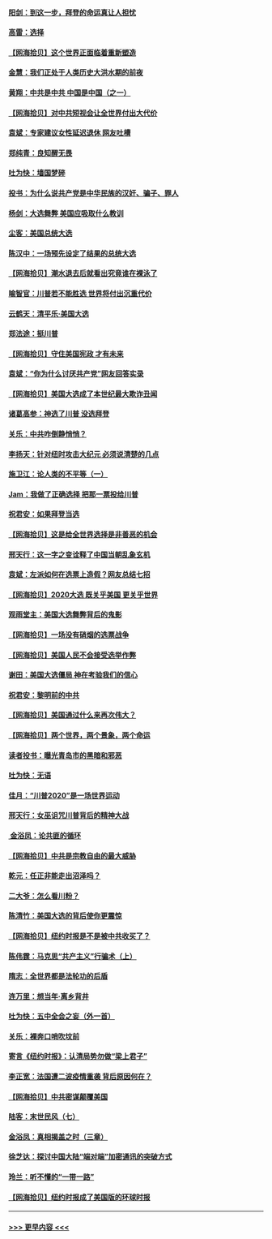 #### [阳剑：到这一步，拜登的命运真让人担忧](../pages/nsc993/n12549093.md?t=11150851) 
#### [高雷：选择](../pages/nsc993/n12549087.md?t=11150851) 
#### [【网海拾贝】这个世界正面临着重新塑造](../pages/nsc993/n12548326.md?t=11150851) 
#### [金慧：我们正处于人类历史大洪水期的前夜](../pages/nsc993/n12547914.md?t=11150851) 
#### [黄翔：中共是中共 中国是中国（之一）](../pages/nsc993/n12547576.md?t=11150851) 
#### [【网海拾贝】对中共短视会让全世界付出大代价](../pages/nsc993/n12546043.md?t=11150851) 
#### [袁斌：专家建议女性延迟退休 网友吐槽](../pages/nsc993/n12545424.md?t=11150851) 
#### [郑纯青：良知醒无畏](../pages/nsc993/n12545394.md?t=11150851) 
#### [吐为快：墙国梦碎](../pages/nsc993/n12545309.md?t=11150851) 
#### [投书：为什么说共产党是中华民族的汉奸、骗子、罪人](../pages/nsc993/n12545089.md?t=11150851) 
#### [杨剑：大选舞弊 美国应吸取什么教训](../pages/nsc993/n12543937.md?t=11150851) 
#### [尘客：美国总统大选](../pages/nsc993/n12543828.md?t=11150851) 
#### [陈汉中：一场预先设定了结果的总统大选](../pages/nsc993/n12543564.md?t=11150851) 
#### [【网海拾贝】潮水退去后就看出究竟谁在裸泳了](../pages/nsc993/n12543321.md?t=11150851) 
#### [喻智官：川普若不能胜选 世界将付出沉重代价](../pages/nsc993/n12541352.md?t=11150851) 
#### [云鹤天：清平乐‧美国大选](../pages/nsc993/n12540916.md?t=11150851) 
#### [郑法途：挺川普](../pages/nsc993/n12540898.md?t=11150851) 
#### [【网海拾贝】守住美国宪政 才有未来](../pages/nsc993/n12540423.md?t=11150851) 
#### [袁斌：“你为什么讨厌共产党”网友回答实录](../pages/nsc993/n12540208.md?t=11150851) 
#### [【网海拾贝】美国大选成了本世纪最大欺诈丑闻](../pages/nsc993/n12538029.md?t=11150851) 
#### [诸葛高参：神选了川普 没选拜登](../pages/nsc993/n12537664.md?t=11150851) 
#### [关乐：中共咋倒静悄悄？](../pages/nsc993/n12537615.md?t=11150851) 
#### [李扬天：针对纽时攻击大纪元 必须说清楚的几点](../pages/nsc993/n12536001.md?t=11150851) 
#### [施卫江：论人类的不平等（一）](../pages/nsc993/n12535700.md?t=11150851) 
#### [Jam：我做了正确选择 把那一票投给川普](../pages/nsc993/n12535743.md?t=11150851) 
#### [祝君安：如果拜登当选](../pages/nsc993/n12535726.md?t=11150851) 
#### [【网海拾贝】这是给全世界选择是非善恶的机会](../pages/nsc993/n12535061.md?t=11150851) 
#### [邢天行：这一字之变诠释了中国当朝乱象玄机](../pages/nsc993/n12533446.md?t=11150851) 
#### [袁斌：左派如何在选票上造假？网友总结七招](../pages/nsc993/n12533180.md?t=11150851) 
#### [【网海拾贝】2020大选 既关乎美国 更关乎世界](../pages/nsc993/n12533161.md?t=11150851) 
#### [观雨堂主：美国大选舞弊背后的鬼影](../pages/nsc993/n12533153.md?t=11150851) 
#### [【网海拾贝】一场没有硝烟的选票战争](../pages/nsc993/n12531883.md?t=11150851) 
#### [【网海拾贝】美国人民不会接受选举作弊](../pages/nsc993/n12528850.md?t=11150851) 
#### [谢田：美国大选僵局 神在考验我们的信心](../pages/nsc993/n12527932.md?t=11150851) 
#### [祝君安：黎明前的中共](../pages/nsc993/n12524071.md?t=11150851) 
#### [【网海拾贝】美国通过什么来再次伟大？](../pages/nsc993/n12523844.md?t=11150851) 
#### [【网海拾贝】两个世界，两个景象，两个命运](../pages/nsc993/n12521419.md?t=11150851) 
#### [读者投书：曝光青岛市的黑暗和邪恶](../pages/nsc993/n12520988.md?t=11150851) 
#### [吐为快：无语](../pages/nsc993/n12518588.md?t=11150851) 
#### [佳月：“川普2020”是一场世界运动](../pages/nsc993/n12518581.md?t=11150851) 
#### [邢天行：女巫诅咒川普背后的精神大战](../pages/nsc993/n12517257.md?t=11150851) 
#### [ 金浴凤：论共匪的循环](../pages/nsc993/n12517133.md?t=11150851) 
#### [【网海拾贝】中共是宗教自由的最大威胁](../pages/nsc993/n12516879.md?t=11150851) 
#### [乾元：任正非能走出沼泽吗？](../pages/nsc993/n12515831.md?t=11150851) 
#### [二大爷：怎么看川粉？](../pages/nsc993/n12515820.md?t=11150851) 
#### [陈清竹：美国大选的背后使你更震惊](../pages/nsc993/n12515589.md?t=11150851) 
#### [【网海拾贝】纽约时报是不是被中共收买了？](../pages/nsc993/n12515122.md?t=11150851) 
#### [陈伟霆：马克思“共产主义”行骗术（上）](../pages/nsc993/n12510217.md?t=11150851) 
#### [隋志：全世界都是法轮功的后盾](../pages/nsc993/n12510636.md?t=11150851) 
#### [连万里：想当年‧离乡背井](../pages/nsc993/n12510623.md?t=11150851) 
#### [吐为快：五中全会之妄（外一首）](../pages/nsc993/n12510470.md?t=11150851) 
#### [关乐：裸奔口哨吹坟前](../pages/nsc993/n12510403.md?t=11150851) 
#### [寄言《纽约时报》：认清局势勿做“梁上君子”](../pages/nsc993/n12510042.md?t=11150851) 
#### [李正宽：法国遭二波疫情重袭 背后原因何在？](../pages/nsc993/n12509971.md?t=11150851) 
#### [【网海拾贝】中共密谋颠覆美国](../pages/nsc993/n12509816.md?t=11150851) 
#### [陆客：末世民风（七）](../pages/nsc993/n12507822.md?t=11150851) 
#### [金浴凤：真相揭盖之时（三章）](../pages/nsc993/n12507804.md?t=11150851) 
#### [徐芝达：探讨中国大陆“端对端”加密通讯的突破方式](../pages/nsc993/n12507682.md?t=11150851) 
#### [玲兰：听不懂的“一带一路”](../pages/nsc993/n12507669.md?t=11150851) 
#### [【网海拾贝】纽约时报成了美国版的环球时报](../pages/nsc993/n12507053.md?t=11150851) 

----
#### [ >>> 更早内容 <<< ](../indexes/nsc993-earlier.md)
